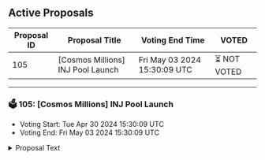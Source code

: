 ## Active Proposals

| Proposal ID | Proposal Title | Voting End Time | VOTED |
|-------------|----------------|-----------------|-------|
| 105 | [Cosmos Millions] INJ Pool Launch | Fri May 03 2024 15:30:09 UTC | ⏳ NOT VOTED |

---

### 🗳 105: [Cosmos Millions] INJ Pool Launch
- Voting Start: Tue Apr 30 2024 15:30:09 UTC
- Voting End: Fri May 03 2024 15:30:09 UTC

<details>
<summary>Proposal Text</summary>
 
This proposal introduces the 4th Cosmos Millions Pool: INJnnThe INJ pool will be bootstrapped with a sponsorship of ~$10,000.nnDiscover the full Pool configuration here:nhttps://docs.google.com/document/d/1fLKIJj1aOvmVc94bzEwnjXpAHKpDJCADMJWdebTE1sI
</details>

